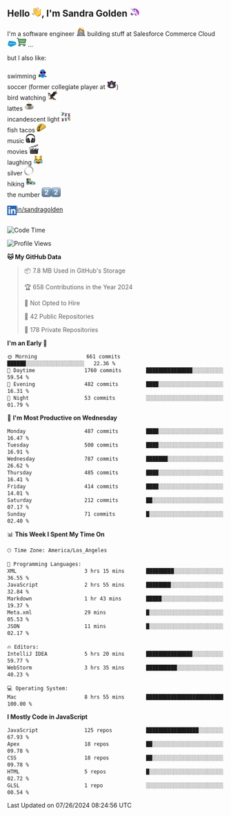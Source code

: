 ## Hello <img src="./static/emoji/wave.png" width="22" />, I'm Sandra Golden <img src="./static/emoji/unicorn-face.png" width="22" />

I'm a software engineer <img src="./static/emoji/female-technologist.png" width="22" /> building stuff at Salesforce Commerce Cloud <img src="./static/emoji/salesforce.png" width="22" /><img src="./static/emoji/commerce-cloud.png" width="22" />&nbsp;...

but I also like:<br/><br/>
swimming <img alt="swimming" src="./static/emoji/keep-swimming.png" width="22" /><br/>
soccer  (former collegiate player at <img src="./static/emoji/auburn.png" width="22" />)<br/>
bird watching <img src="./static/emoji/eagle.png" width="22" /><br/>
lattes <img src="./static/emoji/coffee.png" width="22" /><br/>
incandescent light <img src="./static/emoji/lights.png" width="22" /><br/>
fish tacos <img src="./static/emoji/taco.png" width="22" /><br/>
music <img src="./static/emoji/headphones.png" width="22" /><br/>
movies <img src="./static/emoji/movie-clapper.png" width="22" /><br/>
laughing <img src="./static/emoji/joy-cat.png" width="22" /><br/>
silver <img src="./static/emoji/silver-hoop.png" width="22" /><br/>
hiking <img src="./static/emoji/hiker.png" width="22" /><br/>
the number <img src="./static/emoji/two.png" width="22" /><img src="./static/emoji/two.png" width="22" />
<br/><br/>
<img align="left" alt="Sandra Golden | LinkedIn" width="22px" src="./static/emoji/linkedin.png" /> <a href="https://www.linkedin.com/in/sandragolden/">in/sandragolden</a>
<br/><br/>
<!--START_SECTION:waka-->
![Code Time](http://img.shields.io/badge/Code%20Time-472%20hrs-blue)

![Profile Views](http://img.shields.io/badge/Profile%20Views-0-blue)

**🐱 My GitHub Data** 

> 📦 7.8 MB Used in GitHub's Storage 
 > 
> 🏆 658 Contributions in the Year 2024
 > 
> 🚫 Not Opted to Hire
 > 
> 📜 42 Public Repositories 
 > 
> 🔑 178 Private Repositories 
 > 
**I'm an Early 🐤** 

```text
🌞 Morning                661 commits         ██████░░░░░░░░░░░░░░░░░░░   22.36 % 
🌆 Daytime                1760 commits        ███████████████░░░░░░░░░░   59.54 % 
🌃 Evening                482 commits         ████░░░░░░░░░░░░░░░░░░░░░   16.31 % 
🌙 Night                  53 commits          ░░░░░░░░░░░░░░░░░░░░░░░░░   01.79 % 
```
📅 **I'm Most Productive on Wednesday** 

```text
Monday                   487 commits         ████░░░░░░░░░░░░░░░░░░░░░   16.47 % 
Tuesday                  500 commits         ████░░░░░░░░░░░░░░░░░░░░░   16.91 % 
Wednesday                787 commits         ███████░░░░░░░░░░░░░░░░░░   26.62 % 
Thursday                 485 commits         ████░░░░░░░░░░░░░░░░░░░░░   16.41 % 
Friday                   414 commits         ████░░░░░░░░░░░░░░░░░░░░░   14.01 % 
Saturday                 212 commits         ██░░░░░░░░░░░░░░░░░░░░░░░   07.17 % 
Sunday                   71 commits          █░░░░░░░░░░░░░░░░░░░░░░░░   02.40 % 
```


📊 **This Week I Spent My Time On** 

```text
🕑︎ Time Zone: America/Los_Angeles

💬 Programming Languages: 
XML                      3 hrs 15 mins       █████████░░░░░░░░░░░░░░░░   36.55 % 
JavaScript               2 hrs 55 mins       ████████░░░░░░░░░░░░░░░░░   32.84 % 
Markdown                 1 hr 43 mins        █████░░░░░░░░░░░░░░░░░░░░   19.37 % 
Meta.xml                 29 mins             █░░░░░░░░░░░░░░░░░░░░░░░░   05.53 % 
JSON                     11 mins             █░░░░░░░░░░░░░░░░░░░░░░░░   02.17 % 

🔥 Editors: 
IntelliJ IDEA            5 hrs 20 mins       ███████████████░░░░░░░░░░   59.77 % 
WebStorm                 3 hrs 35 mins       ██████████░░░░░░░░░░░░░░░   40.23 % 

💻 Operating System: 
Mac                      8 hrs 55 mins       █████████████████████████   100.00 % 
```

**I Mostly Code in JavaScript** 

```text
JavaScript               125 repos           █████████████████░░░░░░░░   67.93 % 
Apex                     18 repos            ██░░░░░░░░░░░░░░░░░░░░░░░   09.78 % 
CSS                      18 repos            ██░░░░░░░░░░░░░░░░░░░░░░░   09.78 % 
HTML                     5 repos             █░░░░░░░░░░░░░░░░░░░░░░░░   02.72 % 
GLSL                     1 repo              ░░░░░░░░░░░░░░░░░░░░░░░░░   00.54 % 
```




 Last Updated on 07/26/2024 08:24:56 UTC
<!--END_SECTION:waka-->
